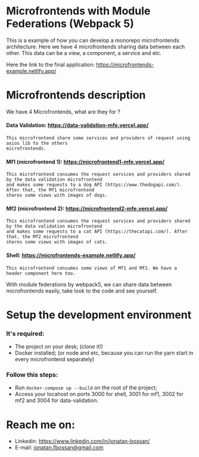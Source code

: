 
# Microfrontends with Module Federations (Webpack 5)

This is a example of how you can develop a monorepo microfrontends architecture. 
Here we have 4 microfrontends sharing data between each other. 
This data can be a view, a component, a service and etc.

Here the link to the final application: https://microfrontends-example.netlify.app/


# Microfrontends description
We have 4 Microfrontends, what are they for ?

#### Data Validation: https://data-validation-mfe.vercel.app/
    This microfrontend share some services and providers of request using axios lib to the others 
    microfrontends.
#### Mf1 (microfrontend 1): https://microfrontend1-mfe.vercel.app/
    This microfrontend consumes the request services and providers shared by the data validation microfrontend
    and makes some requests to a dog API (https://www.thedogapi.com/). After that, the Mf1 microfrontend
    shares some views with images of dogs.
#### Mf2 (microfrontend 2): https://microfrontend2-mfe.vercel.app/
    This microfrontend consumes the request services and providers shared by the data validation microfrontend
    and makes some requests to a cat API (https://thecatapi.com/). After that, the Mf2 microfrontend
    shares some views with images of cats.
#### Shell: https://microfrontends-example.netlify.app/
    This microfrontend consumes some views of Mf1 and Mf2. We have a header component here too.

With module federations by webpack5, we can share data between microfrontends easily, take look to 
the code and see yourself.

# Setup the development environment

### It's required:
* The project on your desk; (clone it!)
* Docker installed; (or node and etc, because you can run the yarn start in every microfrontend separately)

### Follow this steps:
* Run `docker-compose up --build` on the root of the project;
* Access your locahost on ports 3000 for shell, 3001 for mf1, 3002 for mf2 and 3004 for data-validation.

# Reach me on:
* Linkedin: https://www.linkedin.com/in/jonatan-bossan/
* E-mail: jonatan.fbossan@gmail.com

